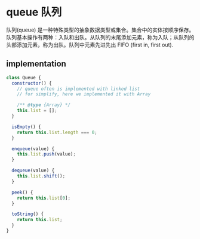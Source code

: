 # queue 队列

队列(queue) 是一种特殊类型的抽象数据类型或集合。集合中的实体按顺序保存。队列基本操作有两种：入队和出队。从队列的末尾添加元素，称为入队；从队列的头部添加元素，称为出队。队列中元素先进先出 FIFO (first in, first out).

## implementation

```javascript
class Queue {
  constructor() {
    // queue often is implemented with linked list
    // for simplify, here we implemented it with Array

    /** @type {Array} */
    this.list = [];
  }

  isEmpty() {
    return this.list.length === 0;
  }

  enqueue(value) {
    this.list.push(value);
  }

  dequeue(value) {
    this.list.shift();
  }

  peek() {
    return this.list[0];
  }

  toString() {
    return this.list;
  }
}
```
